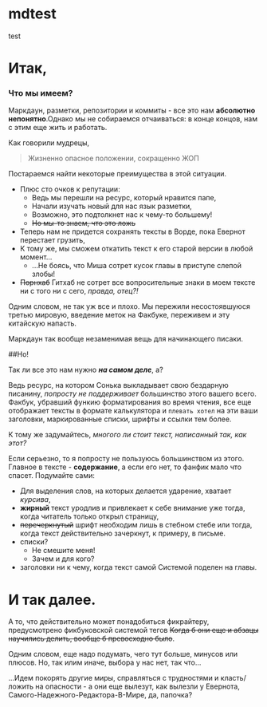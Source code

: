 # mdtest

test
# Итак, 


### Что мы имеем?


Маркдаун, разметки, репозитории и коммиты - все это нам **абсолютно непонятно**.Однако мы не собираемся отчаиваться: в конце концов, нам с этим еще жить и работать.


Как говорили мудрецы,


> Жизненно опасное положении, сокращенно ЖОП


Постараемся найти некоторые преимущества в этой ситуации.


* Плюс сто очков к репутации:
    * Ведь мы перешли на ресурс, который нравится папе,
    * Начали изучать новый для нас язык разметки,
    * Возможно, это подтолкнет нас к чему-то большему!
    * ~~Но мы-то знаем, что это ложь~~
* Теперь нам не придется сохранять тексты в Ворде, пока Евернот перестает грузить,
* К тому же, мы сможем откатить текст к его старой версии в любой момент...
    * ...Не боясь, что Миша сотрет кусок главы в приступе слепой злобы!
* ~~Порнхаб~~ Гитхаб не сотрет все вопросительные знаки в моем тексте ни с того ни с сего, *правда, отец?!*


Одним словом, не так уж все и плохо. Мы пережили несостоявшуюся третью мировую, введение меток на Факбуке, переживем и эту китайскую напасть.


Маркдаун так вообще незаменимая вещь для начинающего писаки.


##Но!


Так ли все это нам нужно ***на самом деле***, а?


Ведь ресурс, на котором Сонька выкладывает свою бездарную писанину, *попросту не поддерживает* большинство этого вашего всего. Факбук, убравший функию форматирования во время чтения, все еще отображает тексты в формате калькулятора и `плевать хотел` на эти ваши заголовки, маркированные списки, шрифты и ссылки тем более.


К тому же задумайтесь, *многого ли стоит текст, написанный так, как этот?*

Если серьезно, то я попросту не пользуюсь большинством из этого. Главное в тексте - **содержание**, а если его нет, то фанфик мало что спасет. Подумайте сами:


* Для выделения слов, на которых делается ударение, хватает *курсива*,
* **жирный** текст уродлив и привлекает к себе внимание уже тогда, когда читатель только открыл страницу,
* ~~перечеркнутый~~ шрифт необходим лишь в стебном стебе или тогда, когда текст действительно зачеркнут, к примеру, в письме.
* списки? 
    * Не смешите меня! 
    * Зачем и для кого?
* заголовки ни к чему, когда текст самой Системой поделен на главы.

И так далее.
==============


А то, что действительно может понадобиться фикрайтеру, предусмотрено фикбуковской системой тегов ~~Когда б они еще и абзацы научились делить, вообще б превосходно было~~.


Одним словом, еще надо подумать, чего тут больше, минусов или плюсов. Но, так илим иначе, выбора у нас нет, так что...


...Идем покорять другие миры, справляться с трудностями и класть/ложить на опасности - а они еще вылезут, как вылезли у Евернота, Самого-Надежного-Редактора-В-Мире, да, папочка?
